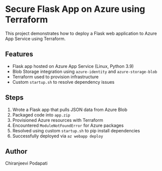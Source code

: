 # Secure Flask App on Azure using Terraform

This project demonstrates how to deploy a Flask web application to Azure App Service using Terraform.

## Features
- Flask app hosted on Azure App Service (Linux, Python 3.9)
- Blob Storage integration using `azure-identity` and `azure-storage-blob`
- Terraform used to provision infrastructure
- Custom `startup.sh` to resolve dependency issues

## Steps
1. Wrote a Flask app that pulls JSON data from Azure Blob
2. Packaged code into `app.zip`
3. Provisioned Azure resources with Terraform
4. Encountered `ModuleNotFoundError` for Azure packages
5. Resolved using custom `startup.sh` to pip install dependencies
6. Successfully deployed via `az webapp deploy`

## Author
Chiranjeevi Podapati
